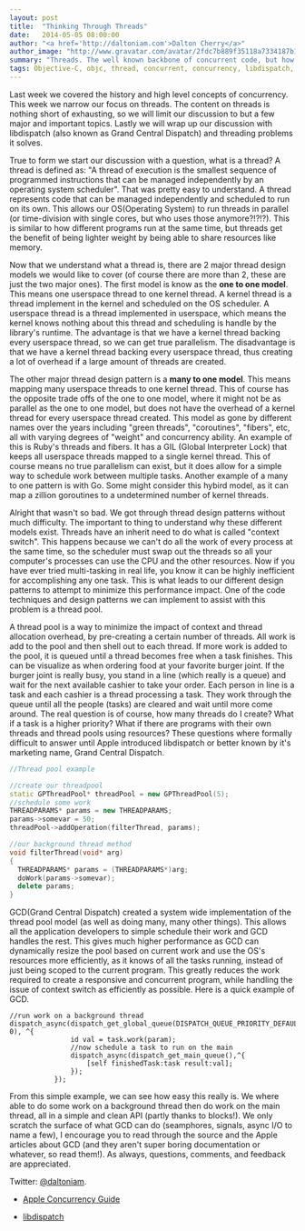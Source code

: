 ```yaml
---
layout: post
title:  "Thinking Through Threads"
date:   2014-05-05 08:00:00
author: "<a href='http://daltoniam.com'>Dalton Cherry</a>"
author_image: "http://www.gravatar.com/avatar/2fdc7b889f35118a7334187b15c5b957.png?r=x&amp;s=320"
summary: "Threads. The well known backbone of concurrent code, but how much do we really know about them? This week we explore threads and their common design models, all leading up to our grand threading library, libdispatch."
tags: Objective-C, objc, thread, concurrent, concurrency, libdispatch, queue, pool
---
```


Last week we covered the history and high level concepts of concurrency. This week we narrow our focus on threads. The content on threads is nothing short of exhausting, so we will limit our discussion to but a few major and important topics. Lastly we will wrap up our discussion with libdispatch (also known as Grand Central Dispatch) and threading problems it solves.

True to form we start our discussion with a question, what is a thread? A thread is defined as: "A thread of execution is the smallest sequence of programmed instructions that can be managed independently by an operating system scheduler". That was pretty easy to understand. A thread represents code that can be managed independently and scheduled to run on its own. This allows our OS(Operating System) to run threads in parallel (or time-division with single cores, but who uses those anymore?!?!?). This is similar to how different programs run at the same time, but threads get the benefit of being lighter weight by being able to share resources like memory.

Now that we understand what a thread is, there are 2 major thread design models we would like to cover (of course there are more than 2, these are just the two major ones). The first model is know as the **one to one model**. This means one userspace thread to one kernel thread. A kernel thread is a thread implement in the kernel and scheduled on the OS scheduler. A userspace thread is a thread implemented in userspace, which means the kernel knows nothing about this thread and scheduling is handle by the library's runtime. The advantage is that we have a kernel thread backing every userspace thread, so we can get true parallelism. The disadvantage is that we have a kernel thread backing every userspace thread, thus creating a lot of overhead if a large amount of threads are created.

 The other major thread design pattern is a **many to one model**. This means mapping many userspace threads to one kernel thread. This of course has the opposite trade offs of the one to one model, where it might not be as parallel as the one to one model, but does not have the overhead of a kernel thread for every userspace thread created. This model as gone by different names over the years including "green threads", "coroutines", "fibers", etc, all with varying degrees of "weight" and concurrency ability. An example of this  is Ruby's threads and fibers. It has a GIL (Global Interpreter Lock) that keeps all userspace threads mapped to a single kernel thread. This of course means no true parallelism can exist, but it does allow for a simple way to schedule work between multiple tasks. Another example of a many to one pattern is with Go. Some might consider this hybird model, as it can map a zillion goroutines to a undetermined number of kernel threads.

 Alright that wasn't so bad. We got through thread design patterns without much difficulty. The important to thing to understand why these different models exist. Threads have an inherit need to do what is called "context switch". This happens because we can't do all the work of every process at the same time, so the scheduler must swap out the threads so all your computer's processes can use the CPU and the other resources. Now if you have ever tried multi-tasking in real life, you know it can be highly inefficient for accomplishing any one task. This is what leads to our different design patterns to attempt to minimize this performance impact. One of the code techniques and design patterns we can implement to assist with this problem is a thread pool.


 A thread pool is a way to minimize the impact of context and thread allocation overhead, by pre-creating a certain number of threads. All work is add to the pool and then shell out to each thread. If more work is added to the pool, it is queued until a thread becomes free when a task finishes. This can be visualize as when ordering food at your favorite burger joint. If the burger joint is really busy, you stand in a line (which really is a queue) and wait for the next available cashier to take your order. Each person in line is a task and each cashier is a thread processing a task. They work through the queue until all the people (tasks) are cleared and wait until more come around. The real question is of course, how many threads do I create? What if a task is a higher priority? What if there are programs with their own threads and thread pools using resources? These questions where formally difficult to answer until Apple introduced libdispatch or better known by it's marketing name, Grand Central Dispatch.

  ```c++
//Thread pool example

//create our threadpool
static GPThreadPool* threadPool = new GPThreadPool(5);
//schedule some work
THREADPARAMS* params = new THREADPARAMS;
params->somevar = 50;
threadPool->addOperation(filterThread, params);

//our background thread method
void filterThread(void* arg)
{
    THREADPARAMS* params = (THREADPARAMS*)arg;
    doWork(params->somevar);
    delete params;
}
 ```

 GCD(Grand Central Dispatch) created a system wide implementation of the thread pool model (as well as doing many, many other things). This allows all the application developers to simple schedule their work and GCD handles the rest. This gives much higher performance as GCD can dynamically resize the pool based on current work and use the OS's resources more efficiently, as it knows of all the tasks running, instead of just being scoped to the current program. This greatly reduces the work required to create a responsive and concurrent program, while handling the issue of context switch as efficiently as possible. Here is a quick example of GCD.

 ```objc
 //run work on a background thread
dispatch_async(dispatch_get_global_queue(DISPATCH_QUEUE_PRIORITY_DEFAULT, 0), ^{
                id val = task.work(param);
                //now schedule a task to run on the main
                dispatch_async(dispatch_get_main_queue(),^{
                    [self finishedTask:task result:val];
                });
            });
 ```

 From this simple example, we can see how easy this really is. We where able to do some work on a background thread then do work on the main thread, all in a simple and clean API (partly thanks to blocks!). We only scratch the surface of what GCD can do (seamphores, signals, async I/O to name a few), I encourage you to read through the source and the Apple articles about GCD (and they aren't super boring documentation or whatever, so read them!). As always, questions, comments, and feedback are appreciated.

 Twitter: [@daltoniam](https://twitter.com/daltoniam).

- [Apple Concurrency Guide](https://developer.apple.com/library/mac/documentation/General/Conceptual/ConcurrencyProgrammingGuide/Introduction/Introduction.html)

- [libdispatch](http://libdispatch.macosforge.org/)


